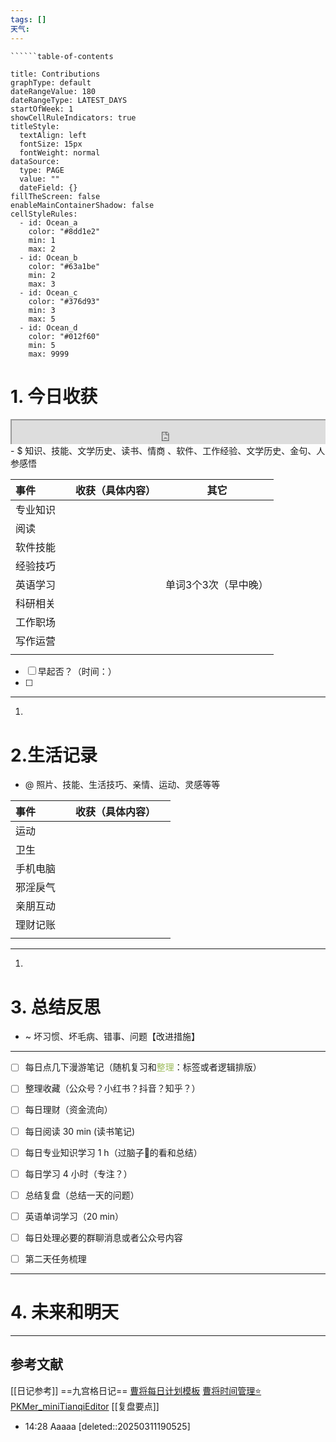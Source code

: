 ```yaml
---
tags: []
天气:
---
```

```table-of-contents
``````table-of-contents
```
```contributionGraph
title: Contributions
graphType: default
dateRangeValue: 180
dateRangeType: LATEST_DAYS
startOfWeek: 1
showCellRuleIndicators: true
titleStyle:
  textAlign: left
  fontSize: 15px
  fontWeight: normal
dataSource:
  type: PAGE
  value: ""
  dateField: {}
fillTheScreen: false
enableMainContainerShadow: false
cellStyleRules:
  - id: Ocean_a
    color: "#8dd1e2"
    min: 1
    max: 2
  - id: Ocean_b
    color: "#63a1be"
    min: 2
    max: 3
  - id: Ocean_c
    color: "#376d93"
    min: 3
    max: 5
  - id: Ocean_d
    color: "#012f60"
    min: 5
    max: 9999

```
# 1. 今日收获

<div style=" width: 100%;  height:40;overflow: hidden; "><iframe src="https://widget.pkmer.cn/free/miniTianqi?user=a2e5899e-975e-4457-afd4-ec3ff7dcbc90&select-theme=ta&theme=%E6%A0%B7%E5%BC%8F4&input-text=&theme-color=%2350F9FFFF&select-icon=durian" allow="fullscreen" style=" height: 100%; width: 100%;"></iframe></div>
- $ 知识、技能、文学历史、读书、情商 、软件、工作经验、文学历史、金句、人参感悟

| 事件   |     | 收获（具体内容） | 其它          |
| :--- | --- | :------- | ----------- |
| 专业知识 |     |          |             |
| 阅读   |     |          |             |
| 软件技能 |     |          |             |
| 经验技巧 |     |          |             |
| 英语学习 |     |          | 单词3个3次（早中晚） |
| 科研相关 |     |          |             |
| 工作职场 |     |          |             |
| 写作运营 |     |          |             |
|      |     |          |             |
- [ ] 早起否？（时间：）
- [ ] 
---
1. 



# 2.生活记录
- @  照片、技能、生活技巧、亲情、运动、灵感等等

| 事件   |     | 收获（具体内容） |     |
| :--- | --- | :------- | --- |
| 运动   |     |          |     |
| 卫生   |     |          |     |
| 手机电脑 |     |          |     |
| 邪淫戾气 |     |          |     |
| 亲朋互动 |     |          |     |
| 理财记账 |     |          |     |
|      |     |          |     |

---
1. 


# 3. 总结反思
- ~ 坏习惯、坏毛病、错事、问题【改进措施】
---
- [ ] 每日点几下漫游笔记（随机复习和<font color="#9bbb59">整理</font>：标签或者逻辑排版）
- [ ] 整理收藏（公众号？小红书？抖音？知乎？）
- [ ] 每日理财（资金流向）
- [ ] 每日阅读 30 min (读书笔记)
- [ ] 每日专业知识学习 1 h（过脑子🧠的看和总结）
- [ ] 每日学习 4 小时（专注？）
- [ ] 总结复盘（总结一天的问题）
- [ ] 英语单词学习（20 min）
- [ ] 每日处理必要的群聊消息或者公众号内容 
- [ ] 第二天任务梳理





---
# 4. 未来和明天




---
## 参考文献

[[日记参考]] ==九宫格日记==
[曹将每日计划模板](https://mp.weixin.qq.com/s/8LYri0lvPV5Y8snHqvpJ5g)
[曹将时间管理⭐](https://mp.weixin.qq.com/s/Z8l7B5iOoCGtjP_KvMjMxA)
[PKMer_miniTianqiEditor](https://pkmer.cn/products/widget/miniTianqiEditor/)
[[复盘要点]]






- 14:28 Aaaaa 
	[deleted::20250311190525]